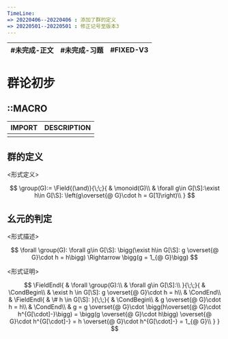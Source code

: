 ```yaml
---
TimeLine: 
=> 20220406--20220406 : 添加了群的定义
=> 20220501--20220501 : 修正记号至版本3
---
```

| #未完成-正文 | #未完成-习题 | #FIXED-V3 | 
| ------------ | ------------ | --------- |

# 群论初步
## ::MACRO

| IMPORT | DESCRIPTION |
| ------ | ----------- |
|        |             |

## 群的定义

\<形式定义\>

$$
\group(G):=
\Field{(\and)}{\;\;}{
    & \monoid(G)\\
    & \forall g\in G[\S]:\exist h\in G[\S]: \left(g\overset{@ G}\cdot h = G[1]\right)\\
}
$$

## 幺元的判定

\<形式描述\>

$$
\forall \group(G):
    \forall g\in G[\S]:
    \bigg(\exist h\in G[\S]: g \overset{@ G}\cdot h = h\bigg)
    \Rightarrow 
    \bigg(g = 1_{@ G}\bigg)
$$

\<形式证明\>

$$
\FieldEndl{
    & \forall \group(G):\\
    & \forall g\in G[\S]:\\
}{\;\;}{
    & \CondBegin\\
    & \exist h \in G[\S]: g \overset{@ G}\cdot h = h\\
    & \CondEnd\\
    & \FieldEndl{
        & \# h \in G[\S]: 
    }{\;\;}{
        & \CondBegin\\
        & g \overset{@ G}\cdot h = h\\
        & \CondEnd\\
        & g = g \overset{@ G}\cdot \bigg(h\overset{@ G}\cdot h^{G[\cdot]-}\bigg)
        = \bigg(g \overset{@ G}\cdot h\bigg) \overset{@ G}\cdot h^{G[\cdot]-} 
        = h \overset{@ G}\cdot h^{G[\cdot]-} 
        = 1_{@ G}\\
    }
}
$$
